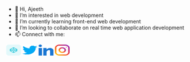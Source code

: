 - 👋 Hi, Ajeeth
- 👀 I’m interested in web development
- 🌱 I’m currently learning front-end web development
- 💞️ I’m looking to collaborate on real time web application development
- 📫 Connect with me:
<p align="left">
<a href="https://codepen.io/ajeethcse" target="blank"><img align="center" src="codepen.svg" alt="ajeethcse" height="30" width="40" /></a>
<a href="https://twitter.com/iam_ajeeth" target="blank"><img align="center" src="twitter.svg" alt="iam_ajeeth" height="30" width="40" /></a>
<a href="https://linkedin.com/in/ajeethnatarajan" target="blank"><img align="center" src="linkedin.svg" alt="ajeethnatarajan" height="30" width="40" /></a>
<a href="https://instagram.com/asperand-creations" target="blank"><img align="center" src="instagram.svg" alt="asperand-creations" height="30" width="40" /></a>
</p>

<!---
iamajeeth/iamajeeth is a ✨ special ✨ repository because its `README.md` (this file) appears on your GitHub profile.
You can click the Preview link to take a look at your changes.
--->

